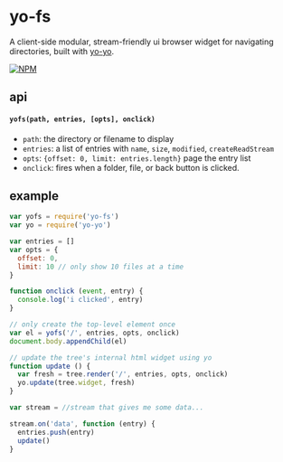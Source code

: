 # yo-fs

A client-side modular, stream-friendly ui browser widget for navigating directories, built with [yo-yo](npmjs.org/yo-yo).

[![NPM](https://nodei.co/npm/yo-fs.png)](https://nodei.co/npm/yo-fs/)

## api

#### `yofs(path, entries, [opts], onclick)`

  * `path`: the directory or filename to display
  * `entries`: a list of entries with `name`, `size`, `modified`, `createReadStream`
  * `opts`: `{offset: 0, limit: entries.length}` page the entry list
  * `onclick`: fires when a folder, file, or back button is clicked.

## example

```js
var yofs = require('yo-fs')
var yo = require('yo-yo')

var entries = []
var opts = {
  offset: 0,
  limit: 10 // only show 10 files at a time
}

function onclick (event, entry) {
  console.log('i clicked', entry)
}

// only create the top-level element once
var el = yofs('/', entries, opts, onclick)
document.body.appendChild(el)

// update the tree's internal html widget using yo
function update () {
  var fresh = tree.render('/', entries, opts, onclick)
  yo.update(tree.widget, fresh)
}

var stream = //stream that gives me some data...

stream.on('data', function (entry) {
  entries.push(entry)
  update()
}
```
